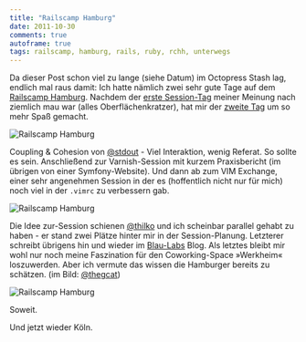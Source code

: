 ```yaml
---
title: "Railscamp Hamburg"
date: 2011-10-30
comments: true
autoframe: true
tags: railscamp, hamburg, rails, ruby, rchh, unterwegs
---
```


Da dieser Post schon viel zu lange (siehe Datum) im Octopress Stash lag, endlich mal
raus damit: Ich hatte nämlich zwei sehr gute Tage auf dem [Railscamp Hamburg](http://railscamp-hamburg.de/).
Nachdem der [erste Session-Tag](http://www.timetabler.de/events/6f032c86c21ca8425025a60fd0281e203ecba335?eventday=306)
meiner Meinung nach ziemlich mau war (alles Oberflächenkratzer), hat mir der [zweite Tag](http://www.timetabler.de/events/6f032c86c21ca8425025a60fd0281e203ecba335)
um so mehr Spaß gemacht.

![Railscamp Hamburg](https://img.bascht.com/uploads/big/a85117ddaf28b31e8d15ba42e4c7ea6e.jpg)

Coupling & Cohesion von [@stdout](https://twitter.com/#!/stdout) - Viel Interaktion, wenig Referat. So sollte es sein.
Anschließend zur Varnish-Session mit kurzem Praxisbericht (im übrigen von einer Symfony-Website).
Und dann ab zum VIM Exchange, einer sehr angenehmen Session in der es (hoffentlich nicht nur für mich)
noch viel in der `.vimrc` zu verbessern gab.

![Railscamp Hamburg](https://img.bascht.com/uploads/big/a12fbcefc4b4c0a4b4cbf053fdc1a9a0.jpg)

Die Idee zur-Session schienen [@thilko](https://twitter.com/#!/thilko) und ich scheinbar parallel gehabt
zu haben - er stand zwei Plätze hinter mir in der Session-Planung. Letzterer schreibt übrigens
hin und wieder im [Blau-Labs](http://blau-labs.de/) Blog.
Als letztes bleibt mir wohl nur noch meine Faszination für den Coworking-Space »Werkheim« loszuwerden.
Aber ich vermute das wissen die Hamburger bereits zu schätzen.
(im Bild: [@thegcat](https://twitter.com/#!/thegcat))

![Railscamp Hamburg](https://img.bascht.com/uploads/big/f364ae815c69569cc45e481db25f33cb.jpg)

Soweit.

Und jetzt wieder Köln.
